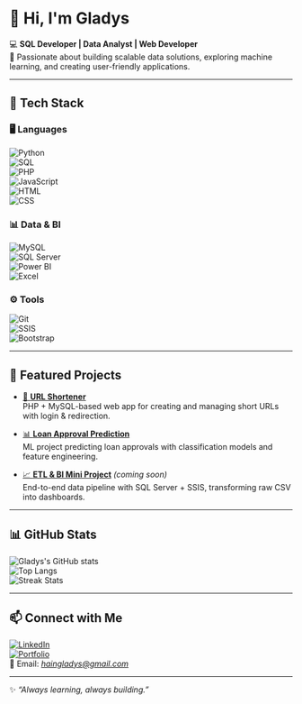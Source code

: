 # 👋 Hi, I'm Gladys  

💻 **SQL Developer | Data Analyst | Web Developer**  
🚀 Passionate about building scalable data solutions, exploring machine learning, and creating user-friendly applications.  

---

## 🔧 Tech Stack  

### 🖥️ Languages  
![Python](https://img.shields.io/badge/Python-3776AB?style=for-the-badge&logo=python&logoColor=white)  
![SQL](https://img.shields.io/badge/SQL-005C84?style=for-the-badge&logo=databricks&logoColor=white)  
![PHP](https://img.shields.io/badge/PHP-777BB4?style=for-the-badge&logo=php&logoColor=white)  
![JavaScript](https://img.shields.io/badge/JavaScript-F7DF1E?style=for-the-badge&logo=javascript&logoColor=black)  
![HTML](https://img.shields.io/badge/HTML5-E34F26?style=for-the-badge&logo=html5&logoColor=white)  
![CSS](https://img.shields.io/badge/CSS3-1572B6?style=for-the-badge&logo=css3&logoColor=white)  

### 📊 Data & BI  
![MySQL](https://img.shields.io/badge/MySQL-005C84?style=for-the-badge&logo=mysql&logoColor=white)  
![SQL Server](https://img.shields.io/badge/MS%20SQL%20Server-CC2927?style=for-the-badge&logo=microsoftsqlserver&logoColor=white)  
![Power BI](https://img.shields.io/badge/PowerBI-F2C811?style=for-the-badge&logo=powerbi&logoColor=black)  
![Excel](https://img.shields.io/badge/Excel-217346?style=for-the-badge&logo=microsoft-excel&logoColor=white)  

### ⚙️ Tools  
![Git](https://img.shields.io/badge/Git-F05032?style=for-the-badge&logo=git&logoColor=white)  
![SSIS](https://img.shields.io/badge/SSIS-CC2927?style=for-the-badge&logo=microsoft&logoColor=white)  
![Bootstrap](https://img.shields.io/badge/Bootstrap-563D7C?style=for-the-badge&logo=bootstrap&logoColor=white)  

---

## 🌟 Featured Projects  

- [🔗 **URL Shortener**](https://github.com/haingladys/Url-Shortner)  
  PHP + MySQL-based web app for creating and managing short URLs with login & redirection.  

- [📊 **Loan Approval Prediction**](https://github.com/haingladys/Predicting-Personal-Loan-Approval-Using-Machine-Learning)  
  ML project predicting loan approvals with classification models and feature engineering.  

- [📈 **ETL & BI Mini Project**](#) *(coming soon)*  
  End-to-end data pipeline with SQL Server + SSIS, transforming raw CSV into dashboards.  

---

## 📊 GitHub Stats  

![Gladys's GitHub stats](https://github-readme-stats.vercel.app/api?username=haingladys&show_icons=true&theme=tokyonight)  
![Top Langs](https://github-readme-stats.vercel.app/api/top-langs/?username=haingladys&layout=compact&theme=tokyonight)  
![Streak Stats](https://github-readme-streak-stats.herokuapp.com/?user=haingladys&theme=tokyonight)  

---

## 📫 Connect with Me  

[![LinkedIn](https://img.shields.io/badge/LinkedIn-0A66C2?style=for-the-badge&logo=linkedin&logoColor=white)](https://www.linkedin.com/in/hain-gladys-b54486261)  
[![Portfolio](https://img.shields.io/badge/Portfolio-000000?style=for-the-badge&logo=githubpages&logoColor=white)](your-portfolio-url)  
📧 Email: *haingladys@gmail.com*  

---
✨ *“Always learning, always building.”*  

